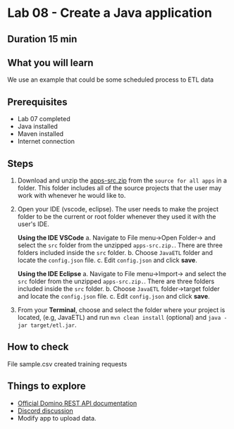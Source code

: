 # Lab 08 - Create a Java application

## Duration 15 min

## What you will learn

We use an example that could be some scheduled process to ETL data

## Prerequisites

- Lab 07 completed
- Java installed
- Maven installed
- Internet connection

## Steps

1. Download and unzip the [apps-src.zip](../downloads/apps-src.zip) from the `source for all apps` in a folder. This folder includes all of the source projects that the user may work with whenever he would like to. 
2. Open your IDE (vscode, eclipse). The user needs to make the project folder to be the current or root folder whenever they used it with the user's IDE.

    **Using the IDE VSCode**
    a. Navigate to File menu&rarr;Open Folder&rarr; and select the `src` folder from the unzipped `apps-src.zip.`. There are three folders included inside the `src` folder. 
    b. Choose `JavaETL` folder and locate the `config.json` file.
    c. Edit `config.json` and click **save**.

    **Using the IDE Eclipse**
    a. Navigate to File menu&rarr;Import&rarr; and select the `src` folder from the unzipped `apps-src.zip.`. There are three folders included inside the `src` folder. 
    b. Choose `JavaETL` folder&rarr;target folder and locate the `config.json` file.
    c. Edit `config.json` and click **save**. 

3. From your **Terminal**, choose and select the folder where your project is located, (e.g, JavaETL) and run `mvn clean install` (optional) and `java -jar target/etl.jar`.

## How to check

File sample.csv created training requests

## Things to explore

- [Official Domino REST API documentation](https://opensource.hcltechsw.com/Domino-rest-api/index.html)
- [Discord discussion](https://discord.com/invite/jmRHpDRnH4)
- Modify app to upload data.

